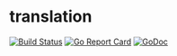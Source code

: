 # translation

[![Build Status](https://drone.gitoa.ru/api/badges/go-4devs/translation/status.svg)](https://drone.gitoa.ru/go-4devs/translation)
[![Go Report Card](https://goreportcard.com/badge/gitoa.ru/go-4devs/translation)](https://goreportcard.com/report/gitoa.ru/go-4devs/translation)
[![GoDoc](https://godoc.org/gitoa.ru/go-4devs/translation?status.svg)](http://godoc.org/gitoa.ru/go-4devs/translation)
